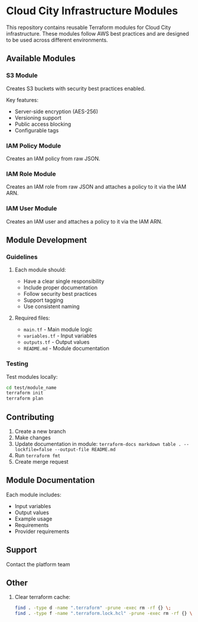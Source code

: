 # Cloud City Infrastructure Modules

This repository contains reusable Terraform modules for Cloud City infrastructure. These modules follow AWS best practices and are designed to be used across different environments.

## Available Modules

### S3 Module
Creates S3 buckets with security best practices enabled.

Key features:
- Server-side encryption (AES-256)
- Versioning support
- Public access blocking
- Configurable tags

### IAM Policy Module
Creates an IAM policy from raw JSON.

### IAM Role Module
Creates an IAM role from raw JSON and attaches a policy to it via the IAM ARN.

### IAM User Module
Creates an IAM user and attaches a policy to it via the IAM ARN.

## Module Development

### Guidelines

1. Each module should:
   - Have a clear single responsibility
   - Include proper documentation
   - Follow security best practices
   - Support tagging
   - Use consistent naming

1. Required files:
   - `main.tf` - Main module logic
   - `variables.tf` - Input variables
   - `outputs.tf` - Output values
   - `README.md` - Module documentation

### Testing

Test modules locally:
```bash
cd test/module_name
terraform init
terraform plan
```

## Contributing

1. Create a new branch
1. Make changes
1. Update documentation in module: `terraform-docs markdown table . --lockfile=false --output-file README.md`
1. Run `terraform fmt`
1. Create merge request

## Module Documentation

Each module includes:
- Input variables
- Output values
- Example usage
- Requirements
- Provider requirements

## Support

Contact the platform team

## Other

1. Clear terraform cache:
   ```bash
   find . -type d -name ".terraform" -prune -exec rm -rf {} \;
   find . -type f -name ".terraform.lock.hcl" -prune -exec rm -rf {} \;
   ```

